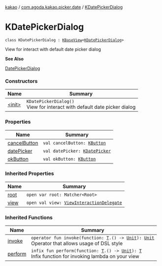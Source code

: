 [kakao](../../index.md) / [com.agoda.kakao.picker.date](../index.md) / [KDatePickerDialog](./index.md)

# KDatePickerDialog

`class KDatePickerDialog : `[`KBaseView`](../../com.agoda.kakao.common.views/-k-base-view/index.md)`<`[`KDatePickerDialog`](./index.md)`>`

View for interact with default date picker dialog

**See Also**

[DatePickerDialog](https://developer.android.com/reference/android/app/DatePickerDialog.html)

### Constructors

| Name | Summary |
|---|---|
| [&lt;init&gt;](-init-.md) | `KDatePickerDialog()`<br>View for interact with default date picker dialog |

### Properties

| Name | Summary |
|---|---|
| [cancelButton](cancel-button.md) | `val cancelButton: `[`KButton`](../../com.agoda.kakao.text/-k-button/index.md) |
| [datePicker](date-picker.md) | `val datePicker: `[`KDatePicker`](../-k-date-picker/index.md) |
| [okButton](ok-button.md) | `val okButton: `[`KButton`](../../com.agoda.kakao.text/-k-button/index.md) |

### Inherited Properties

| Name | Summary |
|---|---|
| [root](../../com.agoda.kakao.common.views/-k-base-view/root.md) | `open var root: Matcher<Root>` |
| [view](../../com.agoda.kakao.common.views/-k-base-view/view.md) | `open val view: `[`ViewInteractionDelegate`](../../com.agoda.kakao.delegate/-view-interaction-delegate/index.md) |

### Inherited Functions

| Name | Summary |
|---|---|
| [invoke](../../com.agoda.kakao.common.views/-k-base-view/invoke.md) | `operator fun invoke(function: `[`T`](../../com.agoda.kakao.common.views/-k-base-view/index.md#T)`.() -> `[`Unit`](https://kotlinlang.org/api/latest/jvm/stdlib/kotlin/-unit/index.html)`): `[`Unit`](https://kotlinlang.org/api/latest/jvm/stdlib/kotlin/-unit/index.html)<br>Operator that allows usage of DSL style |
| [perform](../../com.agoda.kakao.common.views/-k-base-view/perform.md) | `infix fun perform(function: `[`T`](../../com.agoda.kakao.common.views/-k-base-view/index.md#T)`.() -> `[`Unit`](https://kotlinlang.org/api/latest/jvm/stdlib/kotlin/-unit/index.html)`): `[`T`](../../com.agoda.kakao.common.views/-k-base-view/index.md#T)<br>Infix function for invoking lambda on your view |
